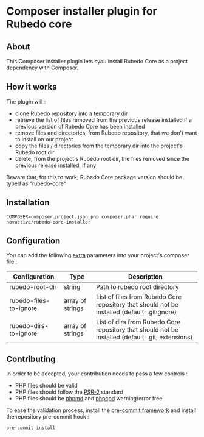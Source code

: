 # Composer installer plugin for Rubedo core

## About

This Composer installer plugin lets
 syou install Rubedo Core as a project dependency with Composer.

## How it works

The plugin will :

* clone Rubedo repository into a temporary dir
* retrieve the list of files removed from the previous release installed if a previous version of Rubedo Core has been installed
* remove files and directories, from Rubedo repository, that we don't want to install on our project
* copy the files / directories from the temporary dir into the project's Rubedo root dir
* delete, from the project's Rubedo root dir, the files removed since the previous release installed, if any

Beware that, for this to work, Rubedo Core package version should be typed as "rubedo-core"

## Installation

    COMPOSER=composer.project.json php composer.phar require novactive/rubedo-core-installer 


## Configuration

You can add the following [extra](https://getcomposer.org/doc/04-schema.md#extra) parameters into your project's composer file :

Configuration          | Type             | Description                                                                                       |
-----------------------|------------------|---------------------------------------------------------------------------------------------------|
rubedo-root-dir        | string           | Path to rubedo root directory                                                                     |
rubedo-files-to-ignore | array of strings | List of files from Rubedo Core repository that should not be installed (default: .gitignore)      |
rubedo-dirs-to-ignore  | array of strings | List of dirs from Rubedo Core repository that should not be installed (default: .git, extensions) |

## Contributing

In order to be accepted, your contribution needs to pass a few controls : 

* PHP files should be valid
* PHP files should follow the [PSR-2](http://www.php-fig.org/psr/psr-2/) standard
* PHP files should be [phpmd](https://phpmd.org) and [phpcpd](https://github.com/sebastianbergmann/phpcpd) warning/error free

To ease the validation process, install the [pre-commit framework](http://pre-commit.com) and install the repository pre-commit hook :

    pre-commit install

